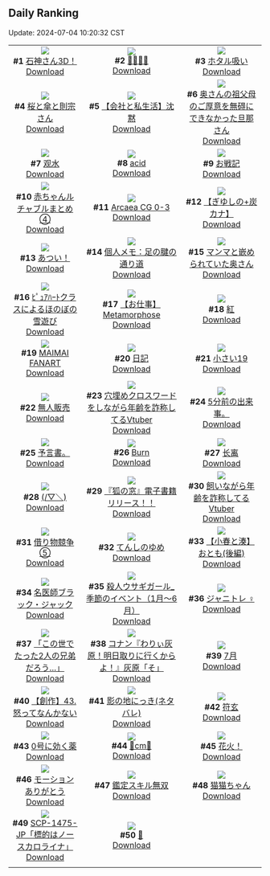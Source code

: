## Daily Ranking
Update: 2024-07-04 10:20:32 CST

|      |      |      |
| :----: | :----: | :----: |
| ![](https://i.pixiv.re/c/240x480/img-master/img/2024/07/01/00/00/57/120131650_p0_master1200.jpg)<br>**#1** [石神さん3D！](https://www.pixiv.net/artworks/120131650)<br>[Download](https://i.pixiv.re/img-original/img/2024/07/01/00/00/57/120131650_p0.png) | ![](https://i.pixiv.re/c/240x480/img-master/img/2024/07/01/10/24/14/120142155_p0_master1200.jpg)<br>**#2** [👙👙👙👙](https://www.pixiv.net/artworks/120142155)<br>[Download](https://i.pixiv.re/img-original/img/2024/07/01/10/24/14/120142155_p0.png) | ![](https://i.pixiv.re/c/240x480/img-master/img/2024/07/01/00/37/01/120133501_p0_master1200.jpg)<br>**#3** [ホタル吸い](https://www.pixiv.net/artworks/120133501)<br>[Download](https://i.pixiv.re/img-original/img/2024/07/01/00/37/01/120133501_p0.png) |
| ![](https://i.pixiv.re/c/240x480/img-master/img/2024/07/02/00/00/50/120161541_p0_master1200.jpg)<br>**#4** [桜と傘と則宗さん](https://www.pixiv.net/artworks/120161541)<br>[Download](https://i.pixiv.re/img-original/img/2024/07/02/00/00/50/120161541_p0.png) | ![](https://i.pixiv.re/c/240x480/img-master/img/2024/07/02/11/59/55/120172055_p0_master1200.jpg)<br>**#5** [【会社と私生活】沈黙](https://www.pixiv.net/artworks/120172055)<br>[Download](https://i.pixiv.re/img-original/img/2024/07/02/11/59/55/120172055_p0.jpg) | ![](https://i.pixiv.re/c/240x480/img-master/img/2024/07/01/00/06/30/120132132_p0_master1200.jpg)<br>**#6** [奥さんの祖父母のご厚意を無碍にできなかった旦那さん](https://www.pixiv.net/artworks/120132132)<br>[Download](https://i.pixiv.re/img-original/img/2024/07/01/00/06/30/120132132_p0.jpg) |
| ![](https://i.pixiv.re/c/240x480/img-master/img/2024/07/01/00/01/41/120131758_p0_master1200.jpg)<br>**#7** [观水](https://www.pixiv.net/artworks/120131758)<br>[Download](https://i.pixiv.re/img-original/img/2024/07/01/00/01/41/120131758_p0.jpg) | ![](https://i.pixiv.re/c/240x480/img-master/img/2024/07/01/00/01/19/120131711_p0_master1200.jpg)<br>**#8** [acid](https://www.pixiv.net/artworks/120131711)<br>[Download](https://i.pixiv.re/img-original/img/2024/07/01/00/01/19/120131711_p0.png) | ![](https://i.pixiv.re/c/240x480/img-master/img/2024/07/02/19/31/39/120179967_p0_master1200.jpg)<br>**#9** [お戦記](https://www.pixiv.net/artworks/120179967)<br>[Download](https://i.pixiv.re/img-original/img/2024/07/02/19/31/39/120179967_p0.png) |
| ![](https://i.pixiv.re/c/240x480/img-master/img/2024/07/01/22/55/31/120159043_p0_master1200.jpg)<br>**#10** [赤ちゃんルチャブルまとめ④](https://www.pixiv.net/artworks/120159043)<br>[Download](https://i.pixiv.re/img-original/img/2024/07/01/22/55/31/120159043_p0.png) | ![](https://i.pixiv.re/c/240x480/img-master/img/2024/07/01/15/45/56/120147109_p0_master1200.jpg)<br>**#11** [Arcaea CG 0-3](https://www.pixiv.net/artworks/120147109)<br>[Download](https://i.pixiv.re/img-original/img/2024/07/01/15/45/56/120147109_p0.jpg) | ![](https://i.pixiv.re/c/240x480/img-master/img/2024/07/01/00/01/52/120131780_p0_master1200.jpg)<br>**#12** [【ぎゆしの+炭カナ】](https://www.pixiv.net/artworks/120131780)<br>[Download](https://i.pixiv.re/img-original/img/2024/07/01/00/01/52/120131780_p0.png) |
| ![](https://i.pixiv.re/c/240x480/img-master/img/2024/07/01/00/32/36/120133320_p0_master1200.jpg)<br>**#13** [あつい！](https://www.pixiv.net/artworks/120133320)<br>[Download](https://i.pixiv.re/img-original/img/2024/07/01/00/32/36/120133320_p0.png) | ![](https://i.pixiv.re/c/240x480/img-master/img/2024/07/02/06/00/10/120167698_p0_master1200.jpg)<br>**#14** [個人メモ：足の腱の通り道](https://www.pixiv.net/artworks/120167698)<br>[Download](https://i.pixiv.re/img-original/img/2024/07/02/06/00/10/120167698_p0.jpg) | ![](https://i.pixiv.re/c/240x480/img-master/img/2024/07/02/00/05/24/120161909_p0_master1200.jpg)<br>**#15** [マンマと嵌められていた奥さん](https://www.pixiv.net/artworks/120161909)<br>[Download](https://i.pixiv.re/img-original/img/2024/07/02/00/05/24/120161909_p0.jpg) |
| ![](https://i.pixiv.re/c/240x480/img-master/img/2024/07/02/17/34/51/120177259_p0_master1200.jpg)<br>**#16** [ﾋﾟｭｱﾊｰﾄクラスによるほのぼの雪遊び](https://www.pixiv.net/artworks/120177259)<br>[Download](https://i.pixiv.re/img-original/img/2024/07/02/17/34/51/120177259_p0.jpg) | ![](https://i.pixiv.re/c/240x480/img-master/img/2024/07/01/00/24/42/120132963_p0_master1200.jpg)<br>**#17** [【お仕事】Metamorphose](https://www.pixiv.net/artworks/120132963)<br>[Download](https://i.pixiv.re/img-original/img/2024/07/01/00/24/42/120132963_p0.jpg) | ![](https://i.pixiv.re/c/240x480/img-master/img/2024/07/01/00/01/37/120131750_p0_master1200.jpg)<br>**#18** [紅](https://www.pixiv.net/artworks/120131750)<br>[Download](https://i.pixiv.re/img-original/img/2024/07/01/00/01/37/120131750_p0.png) |
| ![](https://i.pixiv.re/c/240x480/img-master/img/2024/07/01/15/48/31/120147159_p0_master1200.jpg)<br>**#19** [MAIMAI FANART](https://www.pixiv.net/artworks/120147159)<br>[Download](https://i.pixiv.re/img-original/img/2024/07/01/15/48/31/120147159_p0.jpg) | ![](https://i.pixiv.re/c/240x480/img-master/img/2024/07/01/19/29/54/120152233_p0_master1200.jpg)<br>**#20** [日記](https://www.pixiv.net/artworks/120152233)<br>[Download](https://i.pixiv.re/img-original/img/2024/07/01/19/29/54/120152233_p0.png) | ![](https://i.pixiv.re/c/240x480/img-master/img/2024/07/01/10/44/53/120142442_p0_master1200.jpg)<br>**#21** [小さい19](https://www.pixiv.net/artworks/120142442)<br>[Download](https://i.pixiv.re/img-original/img/2024/07/01/10/44/53/120142442_p0.png) |
| ![](https://i.pixiv.re/c/240x480/img-master/img/2024/07/02/00/03/20/120161776_p0_master1200.jpg)<br>**#22** [無人販売](https://www.pixiv.net/artworks/120161776)<br>[Download](https://i.pixiv.re/img-original/img/2024/07/02/00/03/20/120161776_p0.png) | ![](https://i.pixiv.re/c/240x480/img-master/img/2024/07/01/20/03/59/120153188_p0_master1200.jpg)<br>**#23** [穴埋めクロスワードをしながら年齢を詐称してるVtuber](https://www.pixiv.net/artworks/120153188)<br>[Download](https://i.pixiv.re/img-original/img/2024/07/01/20/03/59/120153188_p0.png) | ![](https://i.pixiv.re/c/240x480/img-master/img/2024/07/01/19/32/22/120152326_p0_master1200.jpg)<br>**#24** [5分前の出来事。](https://www.pixiv.net/artworks/120152326)<br>[Download](https://i.pixiv.re/img-original/img/2024/07/01/19/32/22/120152326_p0.jpg) |
| ![](https://i.pixiv.re/c/240x480/img-master/img/2024/07/01/06/54/33/120139421_p0_master1200.jpg)<br>**#25** [予言書。](https://www.pixiv.net/artworks/120139421)<br>[Download](https://i.pixiv.re/img-original/img/2024/07/01/06/54/33/120139421_p0.jpg) | ![](https://i.pixiv.re/c/240x480/img-master/img/2024/07/02/00/00/40/120161516_p0_master1200.jpg)<br>**#26** [Burn](https://www.pixiv.net/artworks/120161516)<br>[Download](https://i.pixiv.re/img-original/img/2024/07/02/00/00/40/120161516_p0.png) | ![](https://i.pixiv.re/c/240x480/img-master/img/2024/07/01/03/05/36/120136882_p0_master1200.jpg)<br>**#27** [长离](https://www.pixiv.net/artworks/120136882)<br>[Download](https://i.pixiv.re/img-original/img/2024/07/01/03/05/36/120136882_p0.jpg) |
| ![](https://i.pixiv.re/c/240x480/img-master/img/2024/07/01/16/41/48/120148138_p0_master1200.jpg)<br>**#28** [(/▽＼)](https://www.pixiv.net/artworks/120148138)<br>[Download](https://i.pixiv.re/img-original/img/2024/07/01/16/41/48/120148138_p0.png) | ![](https://i.pixiv.re/c/240x480/img-master/img/2024/07/02/11/47/57/120171861_p0_master1200.jpg)<br>**#29** [『狐の窓』電子書籍リリース！！](https://www.pixiv.net/artworks/120171861)<br>[Download](https://i.pixiv.re/img-original/img/2024/07/02/11/47/57/120171861_p0.png) | ![](https://i.pixiv.re/c/240x480/img-master/img/2024/07/02/21/50/27/120184178_p0_master1200.jpg)<br>**#30** [飼いながら年齢を詐称してるVtuber](https://www.pixiv.net/artworks/120184178)<br>[Download](https://i.pixiv.re/img-original/img/2024/07/02/21/50/27/120184178_p0.png) |
| ![](https://i.pixiv.re/c/240x480/img-master/img/2024/07/01/18/38/56/120150903_p0_master1200.jpg)<br>**#31** [借り物競争⑤](https://www.pixiv.net/artworks/120150903)<br>[Download](https://i.pixiv.re/img-original/img/2024/07/01/18/38/56/120150903_p0.jpg) | ![](https://i.pixiv.re/c/240x480/img-master/img/2024/07/01/14/37/02/120146049_p0_master1200.jpg)<br>**#32** [てんしのゆめ](https://www.pixiv.net/artworks/120146049)<br>[Download](https://i.pixiv.re/img-original/img/2024/07/01/14/37/02/120146049_p0.jpg) | ![](https://i.pixiv.re/c/240x480/img-master/img/2024/07/01/20/59/56/120154863_p0_master1200.jpg)<br>**#33** [【小春と湊】おとも(後編)](https://www.pixiv.net/artworks/120154863)<br>[Download](https://i.pixiv.re/img-original/img/2024/07/01/20/59/56/120154863_p0.png) |
| ![](https://i.pixiv.re/c/240x480/img-master/img/2024/07/01/17/44/32/120149464_p0_master1200.jpg)<br>**#34** [名医師ブラック・ジャック](https://www.pixiv.net/artworks/120149464)<br>[Download](https://i.pixiv.re/img-original/img/2024/07/01/17/44/32/120149464_p0.jpg) | ![](https://i.pixiv.re/c/240x480/img-master/img/2024/07/01/00/21/26/120132845_p0_master1200.jpg)<br>**#35** [殺人ウサギガール_季節のイベント（1月〜6月）](https://www.pixiv.net/artworks/120132845)<br>[Download](https://i.pixiv.re/img-original/img/2024/07/01/00/21/26/120132845_p0.jpg) | ![](https://i.pixiv.re/c/240x480/img-master/img/2024/07/02/21/00/59/120182596_p0_master1200.jpg)<br>**#36** [ジャニトレ︎︎ ♀](https://www.pixiv.net/artworks/120182596)<br>[Download](https://i.pixiv.re/img-original/img/2024/07/02/21/00/59/120182596_p0.jpg) |
| ![](https://i.pixiv.re/c/240x480/img-master/img/2024/07/01/00/42/59/120133706_p0_master1200.jpg)<br>**#37** [「この世でたった2人の兄弟だろう…」](https://www.pixiv.net/artworks/120133706)<br>[Download](https://i.pixiv.re/img-original/img/2024/07/01/00/42/59/120133706_p0.jpg) | ![](https://i.pixiv.re/c/240x480/img-master/img/2024/07/01/17/04/35/120146613_p0_master1200.jpg)<br>**#38** [コナン『わりぃ灰原！明日取りに行くからよ！』灰原「そ」](https://www.pixiv.net/artworks/120146613)<br>[Download](https://i.pixiv.re/img-original/img/2024/07/01/17/04/35/120146613_p0.jpg) | ![](https://i.pixiv.re/c/240x480/img-master/img/2024/07/01/22/45/59/120158718_p0_master1200.jpg)<br>**#39** [7月](https://www.pixiv.net/artworks/120158718)<br>[Download](https://i.pixiv.re/img-original/img/2024/07/01/22/45/59/120158718_p0.png) |
| ![](https://i.pixiv.re/c/240x480/img-master/img/2024/07/02/19/23/59/120179756_p0_master1200.jpg)<br>**#40** [【創作】43.怒ってなんかない](https://www.pixiv.net/artworks/120179756)<br>[Download](https://i.pixiv.re/img-original/img/2024/07/02/19/23/59/120179756_p0.jpg) | ![](https://i.pixiv.re/c/240x480/img-master/img/2024/07/02/01/07/19/120163750_p0_master1200.jpg)<br>**#41** [影の地にっき(ネタバレ)](https://www.pixiv.net/artworks/120163750)<br>[Download](https://i.pixiv.re/img-original/img/2024/07/02/01/07/19/120163750_p0.jpg) | ![](https://i.pixiv.re/c/240x480/img-master/img/2024/07/02/00/07/46/120162011_p0_master1200.jpg)<br>**#42** [符玄](https://www.pixiv.net/artworks/120162011)<br>[Download](https://i.pixiv.re/img-original/img/2024/07/02/00/07/46/120162011_p0.png) |
| ![](https://i.pixiv.re/c/240x480/img-master/img/2024/07/01/08/23/16/120140668_p0_master1200.jpg)<br>**#43** [0号に効く薬](https://www.pixiv.net/artworks/120140668)<br>[Download](https://i.pixiv.re/img-original/img/2024/07/01/08/23/16/120140668_p0.jpg) | ![](https://i.pixiv.re/c/240x480/img-master/img/2024/07/01/20/30/30/120153933_p0_master1200.jpg)<br>**#44** [🌸cm🌸](https://www.pixiv.net/artworks/120153933)<br>[Download](https://i.pixiv.re/img-original/img/2024/07/01/20/30/30/120153933_p0.png) | ![](https://i.pixiv.re/c/240x480/img-master/img/2024/07/01/00/29/46/120133168_p0_master1200.jpg)<br>**#45** [花火！](https://www.pixiv.net/artworks/120133168)<br>[Download](https://i.pixiv.re/img-original/img/2024/07/01/00/29/46/120133168_p0.png) |
| ![](https://i.pixiv.re/c/240x480/img-master/img/2024/07/02/22/09/25/120184849_p0_master1200.jpg)<br>**#46** [モーションありがとう](https://www.pixiv.net/artworks/120184849)<br>[Download](https://i.pixiv.re/img-original/img/2024/07/02/22/09/25/120184849_p0.png) | ![](https://i.pixiv.re/c/240x480/img-master/img/2024/07/01/17/41/12/120149389_p0_master1200.jpg)<br>**#47** [鑑定スキル無双](https://www.pixiv.net/artworks/120149389)<br>[Download](https://i.pixiv.re/img-original/img/2024/07/01/17/41/12/120149389_p0.jpg) | ![](https://i.pixiv.re/c/240x480/img-master/img/2024/07/02/00/02/40/120161720_p0_master1200.jpg)<br>**#48** [猫猫ちゃん](https://www.pixiv.net/artworks/120161720)<br>[Download](https://i.pixiv.re/img-original/img/2024/07/02/00/02/40/120161720_p0.png) |
| ![](https://i.pixiv.re/c/240x480/img-master/img/2024/07/01/18/08/16/120150134_p0_master1200.jpg)<br>**#49** [SCP-1475-JP「標的はノースカロライナ」](https://www.pixiv.net/artworks/120150134)<br>[Download](https://i.pixiv.re/img-original/img/2024/07/01/18/08/16/120150134_p0.jpg) | ![](https://i.pixiv.re/c/240x480/img-master/img/2024/07/01/00/14/00/120132527_p0_master1200.jpg)<br>**#50** [🤍](https://www.pixiv.net/artworks/120132527)<br>[Download](https://i.pixiv.re/img-original/img/2024/07/01/00/14/00/120132527_p0.png) |
|      |
